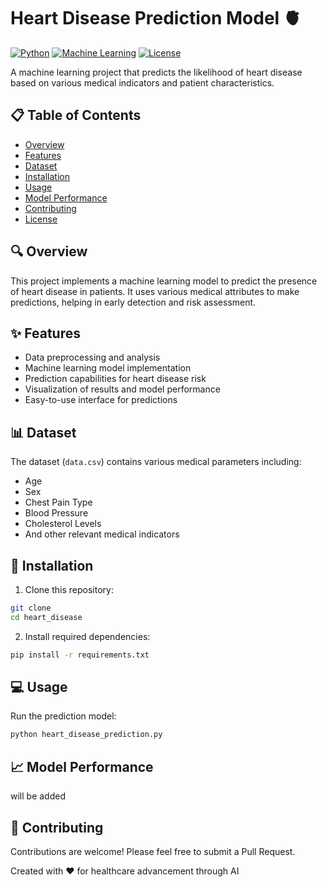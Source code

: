 ﻿# Heart Disease Prediction Model 🫀

[![Python](https://img.shields.io/badge/Python-3.7+-blue.svg)](https://www.python.org/)
[![Machine Learning](https://img.shields.io/badge/Machine%20Learning-Sklearn-orange.svg)](https://scikit-learn.org/)
[![License](https://img.shields.io/badge/License-MIT-green.svg)](LICENSE)

A machine learning project that predicts the likelihood of heart disease based on various medical indicators and patient characteristics.

## 📋 Table of Contents
- [Overview](#overview)
- [Features](#features)
- [Dataset](#dataset)
- [Installation](#installation)
- [Usage](#usage)
- [Model Performance](#model-performance)
- [Contributing](#contributing)
- [License](#license)

## 🔍 Overview

This project implements a machine learning model to predict the presence of heart disease in patients. It uses various medical attributes to make predictions, helping in early detection and risk assessment.

## ✨ Features

- Data preprocessing and analysis
- Machine learning model implementation
- Prediction capabilities for heart disease risk
- Visualization of results and model performance
- Easy-to-use interface for predictions

## 📊 Dataset

The dataset (`data.csv`) contains various medical parameters including:
- Age
- Sex
- Chest Pain Type
- Blood Pressure
- Cholesterol Levels
- And other relevant medical indicators

## 🚀 Installation

1. Clone this repository:
```bash
git clone 
cd heart_disease
```

2. Install required dependencies:
```bash
pip install -r requirements.txt
```

## 💻 Usage

Run the prediction model:
```bash
python heart_disease_prediction.py
```

## 📈 Model Performance

will be added 

## 🤝 Contributing

Contributions are welcome! Please feel free to submit a Pull Request.


Created with ❤️ for healthcare advancement through AI
